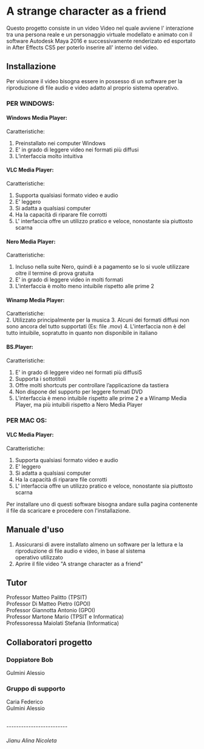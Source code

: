 # A strange character as a friend
Questo progetto consiste in un video Video nel quale avviene l' interazione tra una persona reale e un personaggio virtuale modellato e animato con il software Autodesk Maya 2016 e successivamente renderizato ed esportato in After Effects CS5 per poterlo inserire all' interno del video.


## Installazione
Per visionare il video bisogna essere in possesso di un software per la riproduzione di file audio e video adatto al proprio sistema operativo.


### PER WINDOWS:

#### Windows Media Player:
Caratteristiche:
  1. Preinstallato nei computer Windows
  3. E' in grado di leggere video nei formati più diffusi
  2. L’interfaccia molto intuitiva 

#### VLC Media Player:
Caratteristiche:
  1. Supporta qualsiasi formato video e audio
  2. E' leggero
  3. Si adatta a qualsiasi computer
  4. Ha la capacità di riparare file corrotti
  5. L' interfaccia offre un utilizzo pratico e veloce, nonostante sia piuttosto scarna

#### Nero Media Player:
Caratteristiche:
  1. Incluso nella suite Nero, quindi è a pagamento se lo si vuole utilizzare oltre il termine di prova gratuita
  2. E' in grado di leggere video in molti formati
  3. L'interfaccia è molto meno intuibile rispetto alle prime 2

#### Winamp Media Player:
Caratteristiche:  
  2. Utilizzato principalmente per la musica
  3. Alcuni dei formati diffusi non sono ancora del tutto supportati (Es: file .mov)
  4. L'interfaccia non è del tutto intuibile, sopratutto in quanto non disponibile in italiano

#### BS.Player:
Caratteristiche:
  1. E' in grado di leggere video nei formati più diffusiS
  2. Supporta i sottotitoli
  3. Offre molti shortcuts per controllare l’applicazione da tastiera
  4. Non dispone del supporto per leggere formati DVD
  5. L'interfaccia è meno intuibile rispetto alle prime 2 e a Winamp Media Player, ma più intuibili rispetto a Nero Media Player


### PER MAC OS:

#### VLC Media Player:
Caratteristiche:
  1. Supporta qualsiasi formato video e audio
  2. E' leggero
  3. Si adatta a qualsiasi computer
  4. Ha la capacità di riparare file corrotti
  5. L' interfaccia offre un utilizzo pratico e veloce, nonostante sia piuttosto scarna

Per installare uno di questi software bisogna andare sulla pagina contenente il file da scaricare e procedere con l'installazione.

## Manuale d'uso
1. Assicurarsi di avere installato almeno un software per la lettura e la riproduzione di file audio e video, in base al sistema     
   operativo utilizzato
2. Aprire il file video "A strange character as a friend"

## Tutor
Professor Matteo Palitto (TPSIT)       
Professor Di Matteo Pietro (GPOI)           
Professor Giannotta Antonio (GPOI)          
Professor Martone Mario (TPSIT e Informatica)         
Professoressa Maiolati Stefania (Informatica)          


## Collaboratori progetto
### Doppiatore Bob
Gulmini Alessio<br>

### Gruppo di supporto
Caria Federico<br>
Gulmini Alessio<br>

<br>
-------------------------
<br>
<h6> Jianu Alina Nicoleta </h6>



